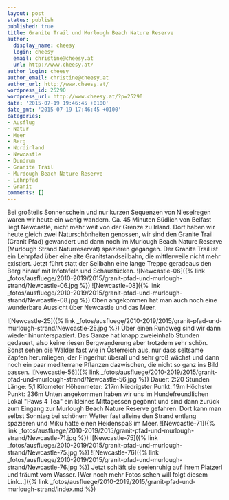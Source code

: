 ```yaml
---
layout: post
status: publish
published: true
title: Granite Trail und Murlough Beach Nature Reserve
author:
  display_name: cheesy
  login: cheesy
  email: christine@cheesy.at
  url: http://www.cheesy.at/
author_login: cheesy
author_email: christine@cheesy.at
author_url: http://www.cheesy.at/
wordpress_id: 25290
wordpress_url: http://www.cheesy.at/?p=25290
date: '2015-07-19 19:46:45 +0100'
date_gmt: '2015-07-19 17:46:45 +0100'
categories:
- Ausflug
- Natur
- Meer
- Berg
- Nordirland
- Newcastle
- Dundrum
- Granite Trail
- Murdough Beach Nature Reserve
- Lehrpfad
- Granit
comments: []
---
```

Bei großteils Sonnenschein und nur kurzen Sequenzen von Nieselregen waren wir heute ein wenig wandern. Ca. 45 Minuten Südlich von Belfast liegt Newcastle, nicht mehr weit von der Grenze zu Irland. Dort haben wir heute gleich zwei Naturschönheiten genossen, wir sind den Granite Trail (Granit Pfad) gewandert und dann noch im Murlough Beach Nature Reserve (Murlough Strand Naturreservat) spazieren gegangen.
Der Granite Trail ist ein Lehrpfad über eine alte Granitstandseilbahn, die mittlerweile nicht mehr existiert. Jetzt führt statt der Seilbahn eine lange Treppe geradeaus den Berg hinauf mit Infotafeln und Schaustücken.
![Newcastle-06]({% link _fotos/ausfluege/2010-2019/2015/granit-pfad-und-murlough-strand/Newcastle-06.jpg %})
 ![Newcastle-08]({% link _fotos/ausfluege/2010-2019/2015/granit-pfad-und-murlough-strand/Newcastle-08.jpg %})
Oben angekommen hat man auch noch eine wunderbare Aussicht über Newcastle und das Meer.
<!--more-->
![Newcastle-25]({% link _fotos/ausfluege/2010-2019/2015/granit-pfad-und-murlough-strand/Newcastle-25.jpg %})
Über einen Rundweg sind wir dann wieder hinunterspaziert. Das Ganze hat knapp zweieinhalb Stunden gedauert, also keine riesen Bergwanderung aber trotzdem sehr schön.
Sonst sehen die Wälder fast wie in Österreich aus, nur dass seltsame Zapfen herumliegen, der Fingerhut überall und sehr groß wächst und dann noch ein paar mediterrane Pflanzen dazwischen, die nicht so ganz ins Bild passen.
![Newcastle-56]({% link _fotos/ausfluege/2010-2019/2015/granit-pfad-und-murlough-strand/Newcastle-56.jpg %})
Dauer: 2:20 Stunden
Länge: 5,1 Kilometer
Höhenmeter: 217m
Niedrigster Punkt: 19m
Höchster Punkt: 236m
Unten angekommen haben wir uns im Hundefreundlichen Lokal "Paws 4 Tea" ein kleines Mittagessen gegönnt und sind dann zurück zum Eingang zur Murlough Beach Nature Reserve gefahren. Dort kann man selbst Sonntag bei schönem Wetter fast alleine den Strand entlang spazieren und Miku hatte einen Heidenspaß im Meer.
![Newcastle-71]({% link _fotos/ausfluege/2010-2019/2015/granit-pfad-und-murlough-strand/Newcastle-71.jpg %})
 ![Newcastle-75]({% link _fotos/ausfluege/2010-2019/2015/granit-pfad-und-murlough-strand/Newcastle-75.jpg %})
 ![Newcastle-76]({% link _fotos/ausfluege/2010-2019/2015/granit-pfad-und-murlough-strand/Newcastle-76.jpg %})
Jetzt schläft sie seelenruhig auf ihrem Platzerl und träumt vom Wasser.
[Wer noch mehr Fotos sehen will folgt diesem Link...]({% link _fotos/ausfluege/2010-2019/2015/granit-pfad-und-murlough-strand/index.md %})
